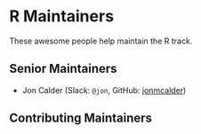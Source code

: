 # R Maintainers

These awesome people help maintain the R track.

## Senior Maintainers

- Jon Calder (Slack: `@jon`, GitHub: [jonmcalder](https://github.com/jonmcalder/))

## Contributing Maintainers
